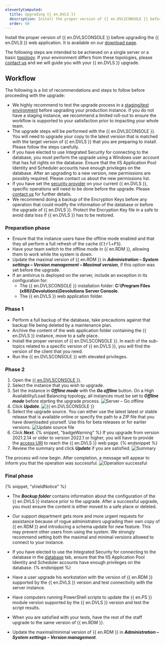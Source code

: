 ```yaml
---
eleventyComputed:
  title: Upgrading {{ en.DVLS }}
  description: Install the proper version of {{ en.DVLSCONSOLE }} before upgrading the {{ en.DVLS }} web application.
  order: 50
---
```

Install the proper version of {{ en.DVLSCONSOLE }} before upgrading the {{ en.DVLS }} web application. It is available on our [download page](https://devolutions.net/server/home/download/).

The following steps are intended to be achieved on a single server or a basic [topology](/server/overview/topologies/). If your environment differs from these topologies, please [contact us](mailto:service@devolutions.net) and we will guide you with your {{ en.DVLS }} upgrade.

## Workflow
The following is a list of recommendations and steps to follow before proceeding with the upgrade:
* We highly recommend to test the upgrade process in a [staging/test environment](/server/kb/how-to-articles/create-server-staging-instance/) before upgrading your production instance. If you do not have a staging instance, we recommend a limited roll-out to ensure the workflow is supported to your satisfaction prior to impacting your whole team.
* The upgrade steps will be performed with the {{ en.DVLSCONSOLE }}. You will need to upgrade your copy to the latest version that is matched with the target version of {{ en.DVLS }} that you are preparing to install. Please follow the steps carefully.
* If you have elected to use Integrated Security for connecting to the database, you must perform the upgrade using a Windows user account that has full rights on the database. Ensure that the IIS Application Pool Identity and Scheduler accounts have enough privileges on the database. After an upgrading to a new version, new permissions are possibly required. Please contact us about the new permissions list.
* If you have set the [security provider](/rdm/commands/administration/security/security-providers/) on your current {{ en.DVLS }}, specific operations will need to be done before the upgrade. Please [contact us](mailto:service@devolutions.net) for further details.
* We recommend doing a backup of the Encryption Keys before any operation that could modify the information of the database or before the upgrade of {{ en.DVLS }}. Protect the Encryption Key file in a safe to avoid data loss if {{ en.DVLS }} has to be restored.

### Preparation phase

* Ensure that the instance users have the offline mode enabled and that they all perform a full refresh of the cache (<kbd>Ctrl</kbd>+<kbd>F5</kbd>).
* Have your team switch to the offline mode in {{ en.RDM }}, allowing them to work while the system is down.
* Update the maximal version of {{ en.RDM }} in ***Administration – System settings – Version management – Maximal version***, if this option was set before the upgrade.
* If an antivirus is deployed on the server, include an exception in its configuration for:
    * The {{ en.DVLSCONSOLE }} installation folder: **C:\Program Files (x86)\Devolutions\Devolutions Server Console**.
    * The {{ en.DVLS }} web application folder.

### Phase 1

* Perform a full backup of the database, take precautions against that backup file being deleted by a maintenance plan.
* Archive the content of the web application folder containing the {{ en.DVLS }} instance, move to a safe place.
* Install the proper version of {{ en.DVLSCONSOLE }}. In each of the sub-topics related to a specific version of {{ en.DVLS }}, you will find the version of the client that you need.
* Run the {{ en.DVLSCONSOLE }} with elevated privileges.

### Phase 2

1. Open the [{{ en.DVLSCONSOLE }}](/server/management/devolutions-server-console/).
1. Select the instance that you wish to upgrade.
1. Set the instance in ***Offline mode*** with the ***Go offline*** button. On a High Availability/Load Balancing topology, all instances must be set to ***Offline mode*** before starting the upgrade process.
![Server – Go offline](https://cdnweb.devolutions.net/docs/DVLSCONSOLE2004_2024_1.png)
1. Click ***Update***.
![{{ en.DVLSCONSOLE }}](https://cdnweb.devolutions.net/docs/DVLSCONSOLE2000_2024_1.png)
1. Select the upgrade source. You can either use the latest latest or stable release that is available online or specify the path to a ZIP file that you have downloaded yourself. Use this for beta releases or for earlier versions.
![Update source file](https://cdnweb.devolutions.net/docs/DVLSCONSOLE2001_2024_1.png)
1. Click ***Next***.
   {% snippet, "badgeWarning" %}
   If you upgrade from version 2021.2.14 or older to version 2022.1 or higher, you will have to provide the [access URI](/server/kb/knowledge-base/access-uri/) to reach the {{ en.DVLS }} web page.
   {% endsnippet %}
1. Review the summary and click ***Update*** if you are satisfied.
![Summary](https://cdnweb.devolutions.net/docs/DVLSCONSOLE2002_2024_1.png)

The process will now begin. After completion, a message will appear to inform you that the operation was successful.
![Operation successful](https://cdnweb.devolutions.net/docs/DVLSCONSOLE2003_2024_1.png)

### Final phase

{% snippet, "shieldNotice" %}
* The ***Backup folder*** contains information about the configuration of the {{ en.DVLS }} instance prior to the upgrade. After a successful upgrade, you must ensure the content is either moved to a safe place or deleted.
* Our support department gets more and more urgent requests for assistance because of rogue administrators upgrading their own copy of {{ en.RDM }} and introducing a schema update for new feature. This may prevent other users from using the system. We strongly recommend setting both the maximal and minimal versions allowed to connect to your instance.
* If you have elected to use the Integrated Security for connecting to the database in the [database](/server/management/devolutions-server-console/devolutions-server-settings/database/) tab, ensure that the IIS Application Pool Identity and Scheduler accounts have enough privileges on the database.
{% endsnippet %}

* Have a user upgrade his workstation with the version of {{ en.RDM }} supported by the {{ en.DVLS }} version and test connectivity with the server instance.
* Have computers running PowerShell scripts to update the {{ en.PS }} module version supported by the {{ en.DVLS }} version and test the script results.
* When you are satisfied with your tests, have the rest of the staff upgrade to the same version of {{ en.RDM }}.
* Update the maximal/minimal version of {{ en.RDM }} in ***Administration – System settings – Version management***.
